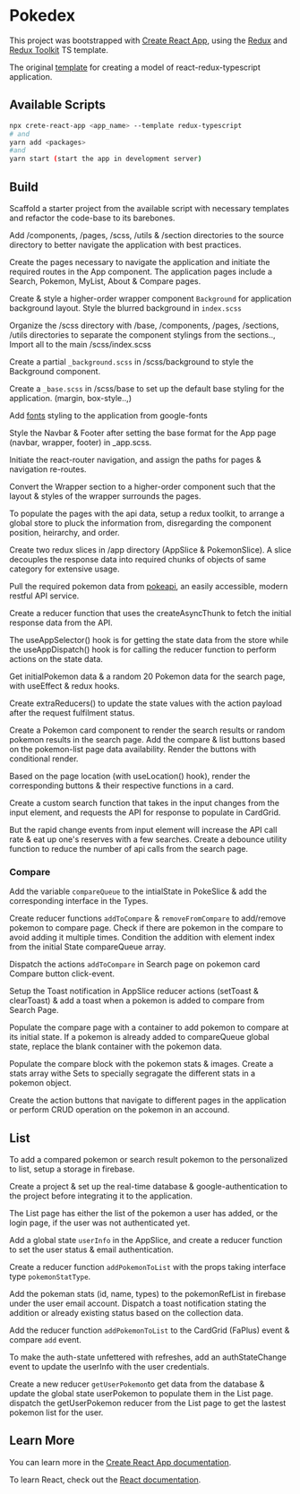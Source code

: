 # Pokedex

This project was bootstrapped with [Create React App](https://github.com/facebook/create-react-app), using the [Redux](https://redux.js.org/) and [Redux Toolkit](https://redux-toolkit.js.org/) TS template.

The original [template](https://react-redux.js.org/introduction/getting-started) for creating a model of react-redux-typescript application.

## Available Scripts

```bash
npx crete-react-app <app_name> --template redux-typescript
# and
yarn add <packages>
#and
yarn start (start the app in development server)
```

## Build

Scaffold a starter project from the available script with necessary templates and refactor the code-base to its barebones.

Add /components, /pages, /scss, /utils & /section directories to the source directory to better navigate the application with best practices.

Create the pages necessary to navigate the application and initiate the required routes in the App component. The application pages include a Search, Pokemon, MyList, About & Compare pages.

Create & style a higher-order wrapper component `Background` for application background layout. Style the blurred background in `index.scss`

Organize the /scss directory with /base, /components, /pages, /sections, /utils directories to separate the component stylings from the sections.., Import all to the main /scss/index.scss

Create a partial `_background.scss` in /scss/background to style the Background component.

Create a `_base.scss` in /scss/base to set up the default base styling for the application. (margin, box-style..,)

Add [fonts](https://fonts.google.com/specimen/Raleway?query=ral) styling to the application from google-fonts

Style the Navbar & Footer after setting the base format for the App page (navbar, wrapper, footer) in \_app.scss.

Initiate the react-router navigation, and assign the paths for pages & navigation re-routes.

Convert the Wrapper section to a higher-order component such that the layout & styles of the wrapper surrounds the pages.

To populate the pages with the api data, setup a redux toolkit, to arrange a global store to pluck the information from, disregarding the component position, heirarchy, and order.

Create two redux slices in /app directory (AppSlice & PokemonSlice). A slice decouples the response data into required chunks of objects of same category for extensive usage.

Pull the required pokemon data from [pokeapi](https://pokeapi.co/), an easily accessible, modern restful API service.

Create a reducer function that uses the createAsyncThunk to fetch the initial response data from the API.

The useAppSelector() hook is for getting the state data from the store while the useAppDispatch() hook is for calling the reducer function to perform actions on the state data.

Get initialPokemon data & a random 20 Pokemon data for the search page, with useEffect & redux hooks.

Create extraReducers() to update the state values with the action payload after the request fulfilment status.

Create a Pokemon card component to render the search results or random pokemon results in the search page. Add the compare & list buttons based on the pokemon-list page data availability. Render the buttons with conditional render.

Based on the page location (with useLocation() hook), render the corresponding buttons & their respective functions in a card.

Create a custom search function that takes in the input changes from the input element, and requests the API for response to populate in CardGrid.

But the rapid change events from input element will increase the API call rate & eat up one's reserves with a few searches. Create a debounce utility function to reduce the number of api calls from the search page.

### Compare

Add the variable `compareQueue` to the intialState in PokeSlice & add the corresponding interface in the Types.

Create reducer functions `addToCompare` & `removeFromCompare` to add/remove pokemon to compare page. Check if there are pokemon in the compare to avoid adding it multiple times. Condition the addition with element index from the initial State compareQueue array.

Dispatch the actions `addToCompare` in Search page on pokemon card Compare button click-event.

Setup the Toast notification in AppSlice reducer actions (setToast & clearToast) & add a toast when a pokemon is added to compare from Search Page.

Populate the compare page with a container to add pokemon to compare at its initial state. If a pokemon is already added to compareQueue global state, replace the blank container with the pokemon data.

Populate the compare block with the pokemon stats & images. Create a stats array withe Sets to specially segragate the different stats in a pokemon object.

Create the action buttons that navigate to different pages in the application or perform CRUD operation on the pokemon in an accound.

## List

To add a compared pokemon or search result pokemon to the personalized to list, setup a storage in firebase.

Create a project & set up the real-time database & google-authentication to the project before integrating it to the application.

The List page has either the list of the pokemon a user has added, or the login page, if the user was not authenticated yet.

Add a global state `userInfo` in the AppSlice, and create a reducer function to set the user status & email authentication.

Create a reducer function `addPokemonToList` with the props taking interface type `pokemonStatType`.

Add the pokeman stats (id, name, types) to the pokemonRefList in firebase under the user email account. Dispatch a toast notification stating the addition or already existing status based on the collection data.

Add the reducer function `addPokemonToList` to the CardGrid (FaPlus) event & compare `add` event.

To make the auth-state unfettered with refreshes, add an authStateChange event to update the userInfo with the user credentials.

Create a new reducer `getUserPokemon`to get data from the database & update the global state userPokemon to populate them in the List page. dispatch the getUserPokemon reducer from the List page to get the lastest pokemon list for the user.

## Learn More

You can learn more in the [Create React App documentation](https://facebook.github.io/create-react-app/docs/getting-started).

To learn React, check out the [React documentation](https://reactjs.org/).
